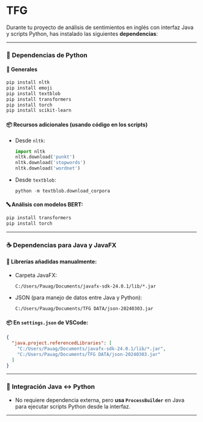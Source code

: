 # TFG
Durante tu proyecto de análisis de sentimientos en inglés con interfaz Java y scripts Python, has instalado las siguientes **dependencias**:

---

### 🐍 **Dependencias de Python**

#### 🔧 Generales

```bash
pip install nltk
pip install emoji
pip install textblob
pip install transformers
pip install torch
pip install scikit-learn
```

#### 📦 Recursos adicionales (usando código en los scripts)

* Desde `nltk`:

  ```python
  import nltk
  nltk.download('punkt')
  nltk.download('stopwords')
  nltk.download('wordnet')
  ```

* Desde `textblob`:

  ```python
  python -m textblob.download_corpora
  ```

#### 🔤 Análisis con modelos BERT:

```bash
pip install transformers
pip install torch
```

---

### ☕ **Dependencias para Java y JavaFX**

#### 📁 Librerías añadidas manualmente:

* Carpeta JavaFX:

  ```
  C:/Users/Pauag/Documents/javafx-sdk-24.0.1/lib/*.jar
  ```

* JSON (para manejo de datos entre Java y Python):

  ```
  C:/Users/Pauag/Documents/TFG DATA/json-20240303.jar
  ```

#### 📦 En `settings.json` de VSCode:

```json
{
  "java.project.referencedLibraries": [
    "C:/Users/Pauag/Documents/javafx-sdk-24.0.1/lib/*.jar",
    "C:/Users/Pauag/Documents/TFG DATA/json-20240303.jar"
  ]
}
```

---

### 🔄 **Integración Java ↔ Python**

* No requiere dependencia externa, pero **usa `ProcessBuilder`** en Java para ejecutar scripts Python desde la interfaz.

---

